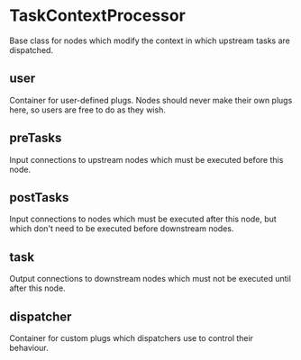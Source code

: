 # TaskContextProcessor

Base class for nodes which modify the context in which
upstream tasks are dispatched.

## user 

 Container for user-defined plugs. Nodes
should never make their own plugs here,
so users are free to do as they wish. 

## preTasks 

 Input connections to upstream nodes which must be
executed before this node. 

## postTasks 

 Input connections to nodes which must be
executed after this node, but which don't
need to be executed before downstream nodes. 

## task 

 Output connections to downstream nodes which must
not be executed until after this node. 

## dispatcher 

 Container for custom plugs which dispatchers use to
control their behaviour. 

